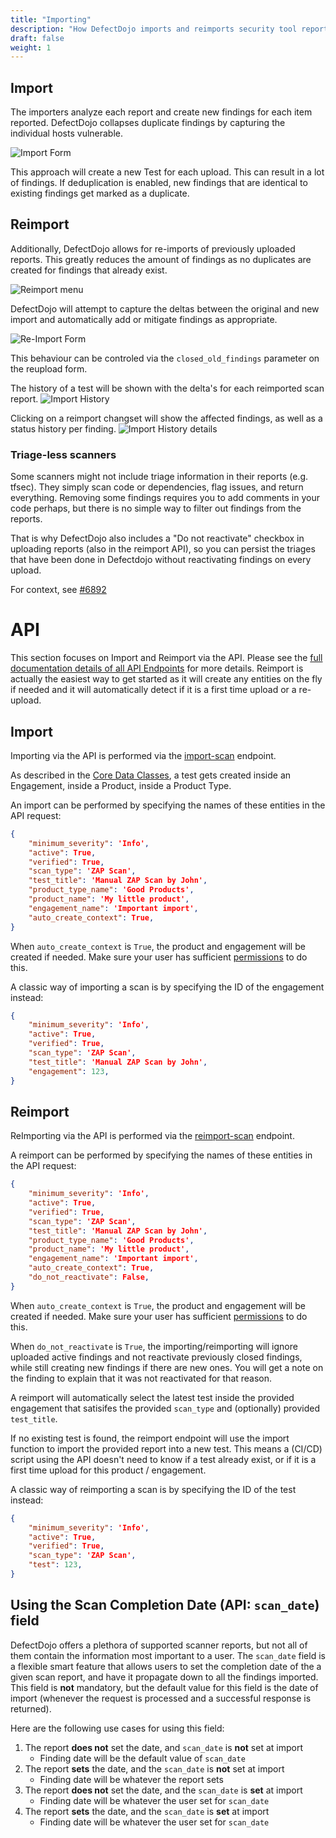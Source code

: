 ```yaml
---
title: "Importing"
description: "How DefectDojo imports and reimports security tool reports."
draft: false
weight: 1
---
```


## Import

The importers analyze each report and create new findings for each item
reported. DefectDojo collapses duplicate findings by capturing the
individual hosts vulnerable.

![Import Form](../../images/imp_1.png)

This approach will create a new Test for each upload. This can result in a lot of findings. If deduplication is enabled, new findings that are identical to existing findings get marked as a duplicate.

## Reimport

Additionally, DefectDojo allows for re-imports of previously uploaded
reports. This greatly reduces the amount of findings as no duplicates are created for findings that already exist.

![Reimport menu](../../images/reupload_menu1.png)

DefectDojo will attempt to capture the deltas between the
original and new import and automatically add or mitigate findings as
appropriate.

![Re-Import Form](../../images/imp_2.png)

This behaviour can be controled via the `closed_old_findings` parameter on the reupload form.

The history of a test will be shown with the delta's for each reimported scan report.
![Import History](../../images/import_history1.png)

Clicking on a reimport changset will show the affected findings, as well as a status history per finding.
![Import History details](../../images/import_history_details1.png)

### Triage-less scanners
Some scanners might not include triage information in their reports (e.g. tfsec). They simply scan code or dependencies, flag issues, and return everything. Removing some findings requires you to add comments in your code perhaps, but there is no simple way to filter out findings from the reports.

That is why DefectDojo also includes a "Do not reactivate" checkbox in uploading reports (also in the reimport API), so you can persist the triages that have been done in Defectdojo without reactivating findings on every upload.

For context, see [#6892](https://github.com/DefectDojo/django-DefectDojo/issues/6892)

# API
This section focuses on Import and Reimport via the API. Please see the [full documentation details of all API Endpoints](../api-v2-docs/) for more details.
Reimport is actually the easiest way to get started as it will create any entities on the fly if needed and it will automatically detect if it is a first time upload or a re-upload.

## Import
Importing via the API is performed via the [import-scan](https://demo.defectdojo.org/api/v2/doc/) endpoint.

As described in the [Core Data Classes](../../usage/models/), a test gets created inside an Engagement, inside a Product, inside a Product Type.

An import can be performed by specifying the names of these entities in the API request:


```JSON
{
    "minimum_severity": 'Info',
    "active": True,
    "verified": True,
    "scan_type": 'ZAP Scan',
    "test_title": 'Manual ZAP Scan by John',
    "product_type_name": 'Good Products',
    "product_name": 'My little product',
    "engagement_name": 'Important import',
    "auto_create_context": True,
}
```

When `auto_create_context` is `True`, the product and engagement will be created if needed. Make sure your user has sufficient [permissions](../usage/permissions) to do this.

A classic way of importing a scan is by specifying the ID of the engagement instead:

```JSON
{
    "minimum_severity": 'Info',
    "active": True,
    "verified": True,
    "scan_type": 'ZAP Scan',
    "test_title": 'Manual ZAP Scan by John',
    "engagement": 123,
}
```


## Reimport
ReImporting via the API is performed via the [reimport-scan](https://demo.defectdojo.org/api/v2/doc/) endpoint.

A reimport can be performed by specifying the names of these entities in the API request:


```JSON
{
    "minimum_severity": 'Info',
    "active": True,
    "verified": True,
    "scan_type": 'ZAP Scan',
    "test_title": 'Manual ZAP Scan by John',
    "product_type_name": 'Good Products',
    "product_name": 'My little product',
    "engagement_name": 'Important import',
    "auto_create_context": True,
    "do_not_reactivate": False,
}
```

When `auto_create_context` is `True`, the product and engagement will be created if needed. Make sure your user has sufficient [permissions](../usage/permissions) to do this.

When `do_not_reactivate` is `True`, the importing/reimporting will ignore uploaded active findings and not reactivate previously closed findings, while still creating new findings if there are new ones. You will get a note on the finding to explain that it was not reactivated for that reason.

A reimport will automatically select the latest test inside the provided engagement that satisifes the provided `scan_type` and (optionally) provided `test_title`.

If no existing test is found, the reimport endpoint will use the import function to import the provided report into a new test. This means a (CI/CD) script using the API doesn't need to know if a test already exist, or if it is a first time upload for this product / engagement.

A classic way of reimporting a scan is by specifying the ID of the test instead:

```JSON
{
    "minimum_severity": 'Info',
    "active": True,
    "verified": True,
    "scan_type": 'ZAP Scan',
    "test": 123,
}
```

## Using the Scan Completion Date (API: `scan_date`) field

DefectDojo offers a plethora of supported scanner reports, but not all of them contain the
information most important to a user. The `scan_date` field is a flexible smart feature that
allows users to set the completion date of the a given scan report, and have it propagate
down to all the findings imported. This field is **not** mandatory, but the default value for
this field is the date of import (whenever the request is processed and a successful response is returned).

Here are the following use cases for using this field:

1. The report **does not** set the date, and `scan_date` is **not** set at import
    - Finding date will be the default value of `scan_date`
2. The report **sets** the date, and the `scan_date` is **not** set at import
    - Finding date will be whatever the report sets
3. The report **does not** set the date, and the `scan_date` is **set** at import
    - Finding date will be whatever the user set for `scan_date`
4. The report **sets** the date, and the `scan_date` is **set** at import
    - Finding date will be whatever the user set for `scan_date`

